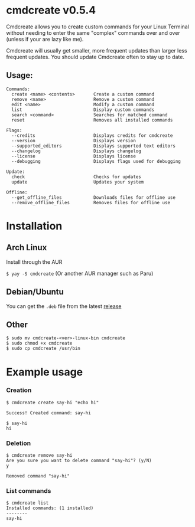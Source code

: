 # cmdcreate v0.5.4
Cmdcreate allows you to create custom commands for your Linux Terminal without needing to enter the same "complex" commands over and over (unless if your are lazy like me).

Cmdcreate will usually get smaller, more frequent updates than larger less frequent updates. You should update Cmdcreate often to stay up to date.
  
## Usage:

```
Commands:
  create <name> <contents>       Create a custom command
  remove <name>                  Remove a custom command
  edit <name>                    Modify a custom command
  list                           Display custom commands
  search <command>               Searches for matched command
  reset                          Removes all installed commands

Flags:
  --credits                      Displays credits for cmdcreate
  --version                      Displays version
  --supported_editors            Displays supported text editors
  --changelog                    Displays changelog
  --license                      Displays license
  --debugging                    Displays flags used for debugging

Update:
  check                          Checks for updates
  update                         Updates your system

Offline:
  --get_offline_files            Downloads files for offline use
  --remove_offline_files         Removes files for offline use
```

# Installation

## Arch Linux
Install through the AUR

`$ yay -S cmdcreate` (Or another AUR manager such as Paru)

## Debian/Ubuntu
You can get the `.deb` file from the latest [release](https://github.com/Meme-Supplier/cmdcreate/releases)

## Other
```
$ sudo mv cmdcreate-<ver>-linux-bin cmdcreate
$ sudo chmod +x cmdcreate
$ sudo cp cmdcreate /usr/bin
```

# Example usage

### Creation
```
$ cmdcreate create say-hi "echo hi"

Success! Created command: say-hi

$ say-hi
hi
```

### Deletion
```
$ cmdcreate remove say-hi
Are you sure you want to delete command "say-hi"? (y/N)
y

Removed command "say-hi"
```

### List commands
```
$ cmdcreate list
Installed commands: (1 installed)
--------
say-hi
```
